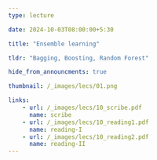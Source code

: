 ```yaml
---
type: lecture

date: 2024-10-03T08:00:00+5:30

title: "Ensemble learning"

tldr: "Bagging, Boosting, Random Forest"

hide_from_announcments: true

thumbnail: /_images/lecs/01.png

links: 
    - url: /_images/lecs/10_scribe.pdf
      name: scribe
    - url: /_images/lecs/10_reading1.pdf
      name: reading-I
    - url: /_images/lecs/10_reading2.pdf
      name: reading-II
---
```

